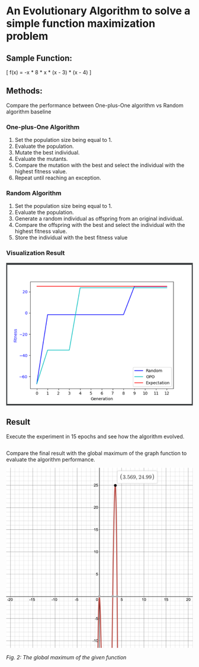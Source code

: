 # An Evolutionary Algorithm to solve a simple function maximization problem

## Sample Function:
\[ f(x) = -x * 8 * x * (x - 3) * (x - 4) \]

## Methods:
Compare the performance between One-plus-One algorithm vs Random algorithm baseline
### One-plus-One Algorithm
1. Set the population size being equal to 1.
2. Evaluate the population.
3. Mutate the best individual.
4. Evaluate the mutants.
5. Compare the mutation with the best and select the individual with the highest fitness value.
6. Repeat until reaching an exception.

### Random Algorithm
1. Set the population size being equal to 1.
2. Evaluate the population.
3. Generate a random individual as offspring from an original individual.
5. Compare the offspring with the best and select the individual with the highest fitness value.
6. Store the individual with the best fitness value

### Visualization Result

![An Evolutionary Algorithm](plot.png)

## Result
Execute the experiment in 15 epochs and see how the algorithm evolved.
```
```
Compare the final result with the global maximum of the graph function to evaluate the algorithm performance.

![An Evolutionary Algorithm](desmos.png) 

*Fig. 2: The global maximum of the given function*
